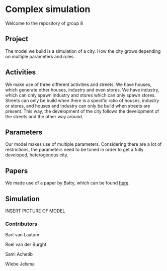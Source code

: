 # Complex simulation
Welcome to the repository of group 8

## Project
The model we build is a simulation of a city. How the city grows depending on multiple parameters and rules.

## Activities
We make use of three different activities and streets.
We have houses, which generate other houses, industry and even stores.
We have industry, which can only spawn industry and stores which can only spawn stores.
Streets can only be build when there is a specific ratio of houses, industry or stores, and houses and industry can only be build when streets are present.
This way, the development of the city follows the development of the streets and the other way around.

## Parameters
Our model makes use of multiple parameters. Considering there are a lot of restrictions, the parameters need to be tuned in order to get a fully developed, heterogenous city.

## Papers
We made use of a paper by Batty, which can be found [here](https://www.ucl.ac.uk/bartlett/casa/sites/bartlett/files/ceus-paper.pdf).

## Simulation
INSERT PICTURE OF MODEL

### Contributors
Bart van Laatum

Roel van der Burght

Sami Achetib

Wiebe Jelsma
